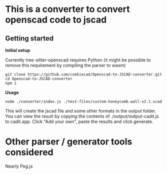 # This is a converter to convert openscad code to jscad
## Getting started
**Initial setup**

Currently tree-sitter-openscad requires Python (it might be possible to remove this requirement by compiling the parser to wasm)

``` 
git clone https://github.com/cookiecad/Openscad-to-JSCAD-converter.git 
cd Openscad-to-JSCAD-converter
npm i
```
**Usage**
```
node ./converter/index.js ./test-files/custom-honeycomb-wall-v2.1.scad
```

This will create the jscad file and some other formats in the output folder. You can view the result by copying the contents of ./output/output-cadit.js to cadit.app. Click "Add your own", paste the results and click generate.

# Other parser / generator tools considered
Nearly
Peg.js